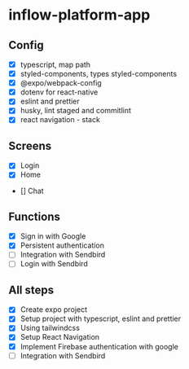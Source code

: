 # inflow-platform-app

## Config

- [x] typescript, map path
- [x] styled-components, types styled-components
- [x] @expo/webpack-config
- [x] dotenv for react-native
- [x] eslint and prettier
- [x] husky, lint staged and commitlint
- [x] react navigation - stack

## Screens

- [x] Login
- [x] Home
- [] Chat

## Functions

- [x] Sign in with Google
- [x] Persistent authentication
- [ ] Integration with Sendbird
- [ ] Login with Sendbird

## All steps

- [x] Create expo project
- [x] Setup project with typescript, eslint and prettier
- [x] Using tailwindcss
- [x] Setup React Navigation
- [x] Implement Firebase authentication with google
- [ ] Integration with Sendbird
